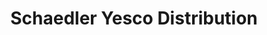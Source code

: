 ---
title: "Schaedler Yesco Distribution"
url: /grove-city/schaedler-yesco-distribution/
shop: electrical
---